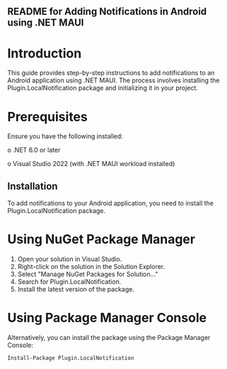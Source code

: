 
## README for Adding Notifications in Android using .NET MAUI

# Introduction
This guide provides step-by-step instructions to add notifications to an Android application using .NET MAUI. The process involves installing the Plugin.LocalNotification package and initializing it in your project.

# Prerequisites
Ensure you have the following installed:

   o .NET 6.0 or later
   
   o Visual Studio 2022 (with .NET MAUI workload installed)


   ## Installation
To add notifications to your Android application, you need to install the Plugin.LocalNotification package.

# Using NuGet Package Manager

1. Open your solution in Visual Studio.
2. Right-click on the solution in the Solution Explorer.
3. Select "Manage NuGet Packages for Solution..."
4. Search for Plugin.LocalNotification.
5. Install the latest version of the package.

# Using Package Manager Console

Alternatively, you can install the package using the Package Manager Console:

`Install-Package Plugin.LocalNotification`
